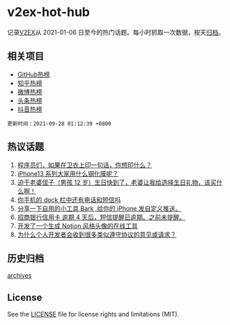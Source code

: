 # v2ex-hot-hub

 记录[V2EX](https://www.v2ex.com/)从 2021-01-06 日至今的热门话题。每小时抓取一次数据，按天[归档](archives)。
 
 ## 相关项目

- [GitHub热榜](https://github.com/snaildev/github-hot-hub)
- [知乎热榜](https://github.com/snaildev/zhihu-hot-hub)
- [微博热榜](https://github.com/snaildev/weibo-hot-hub)
- [头条热榜](https://github.com/snaildev/toutiao-hot-hub)
- [抖音热榜](https://github.com/snaildev/douyin-hot-hub)


 `更新时间：2021-09-28 01:12:39 +0800`

## 热议话题

1. [程序员们，如果在卫衣上印一句话，你想印什么？](https://www.v2ex.com/t/804598)
1. [iPhone13 系列大家用什么钢化膜呢？](https://www.v2ex.com/t/804503)
1. [迫于老婆侄子（男孩 12 岁）生日快到了，老婆让我给选择生日礼物，该买什么啊！](https://www.v2ex.com/t/804558)
1. [你手机的 dock 栏中还有电话和短信吗](https://www.v2ex.com/t/804652)
1. [分享一下自用的小工具 Bark ,给你的 iPhone 发自定义推送。](https://www.v2ex.com/t/804506)
1. [招商银行信用卡 逾期 4 天后，短信提醒已逾期。之前未提醒。](https://www.v2ex.com/t/804610)
1. [开发了一个生成 Notion 风格头像的在线工具](https://www.v2ex.com/t/804653)
1. [为什么个人开发者会收到很多类似遵守协议的意见或请求？](https://www.v2ex.com/t/804545)

## 历史归档

[archives](archives)

## License

See the [LICENSE](LICENSE) file for license rights and limitations (MIT).
